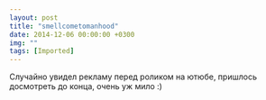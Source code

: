 ```yaml
---
layout: post
title: "smellcometomanhood"
date: 2014-12-06 00:00:00 +0300
img: ""
tags: [Imported]
---
```


Случайно увидел рекламу перед роликом на ютюбе, пришлось досмотреть до конца, очень уж мило :)